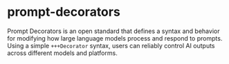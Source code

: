 # prompt-decorators
Prompt Decorators is an open standard that defines a syntax and behavior for modifying how large language models process and respond to prompts. Using a simple `+++Decorator` syntax, users can reliably control AI outputs across different models and platforms.
